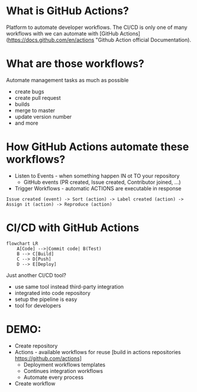 # What is GitHub Actions?

Platform to automate developer workflows. The CI/CD is only one of many workflows with we can automate with [GitHub Actions](https://docs.github.com/en/actions "Github Action official Documentation).

# What are those workflows?

Automate management tasks as much as possible

- create bugs
- create pull request
- builds
- merge to master
- update version number
- and more

# How GitHub Actions automate these workflows?  

- Listen to Events - when something happen IN ot TO your repository
    - GitHub events (PR created, Issue created, Contributor joined, ...)
- Trigger Workflows - automatic ACTIONS are executable in response
``` 
Issue created (event) -> Sort (action) -> Label created (action) -> Assign it (action) -> Reproduce (action)
```

# CI/CD with GitHub Actions

```mermaid
flowchart LR
    A[Code] -->|Commit code| B(Test)
    B --> C[Build]
    C --> D[Push]
    D --> E[Deploy]
```

Just another CI/CD tool?
- use same tool instead third-party integration
- integrated into code repository
- setup the pipeline is easy
- tool for developers

# DEMO:
 - Create repository
 - Actions - available workflows for reuse
[build in actions repositories https://github.com/actions]
    - Deployment workflows templates
    - Continues integration workflows
    - Automate every process
- Create workflow